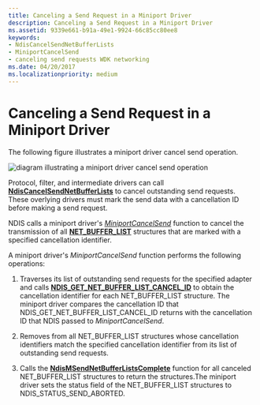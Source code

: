 ```yaml
---
title: Canceling a Send Request in a Miniport Driver
description: Canceling a Send Request in a Miniport Driver
ms.assetid: 9339e661-b91a-49e1-9924-66c85cc80ee8
keywords:
- NdisCancelSendNetBufferLists
- MiniportCancelSend
- canceling send requests WDK networking
ms.date: 04/20/2017
ms.localizationpriority: medium
---
```


# Canceling a Send Request in a Miniport Driver





The following figure illustrates a miniport driver cancel send operation.

![diagram illustrating a miniport driver cancel send operation](images/miniportcancelsend.png)

Protocol, filter, and intermediate drivers can call [**NdisCancelSendNetBufferLists**](https://msdn.microsoft.com/library/windows/hardware/ff561623) to cancel outstanding send requests. These overlying drivers must mark the send data with a cancellation ID before making a send request.

NDIS calls a miniport driver's [*MiniportCancelSend*](https://msdn.microsoft.com/library/windows/hardware/ff559342) function to cancel the transmission of all [**NET\_BUFFER\_LIST**](https://msdn.microsoft.com/library/windows/hardware/ff568388) structures that are marked with a specified cancellation identifier.

A miniport driver's *MiniportCancelSend* function performs the following operations:

1.  Traverses its list of outstanding send requests for the specified adapter and calls [**NDIS\_GET\_NET\_BUFFER\_LIST\_CANCEL\_ID**](https://msdn.microsoft.com/library/windows/hardware/ff565683) to obtain the cancellation identifier for each NET\_BUFFER\_LIST structure. The miniport driver compares the cancellation ID that NDIS\_GET\_NET\_BUFFER\_LIST\_CANCEL\_ID returns with the cancellation ID that NDIS passed to *MiniportCancelSend*.

2.  Removes from all NET\_BUFFER\_LIST structures whose cancellation identifiers match the specified cancellation identifier from its list of outstanding send requests.

3.  Calls the [**NdisMSendNetBufferListsComplete**](https://msdn.microsoft.com/library/windows/hardware/ff563668) function for all canceled NET\_BUFFER\_LIST structures to return the structures.The miniport driver sets the status field of the NET\_BUFFER\_LIST structures to NDIS\_STATUS\_SEND\_ABORTED.

 

 





